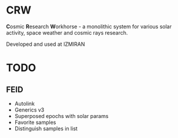# CRW
**C**osmic **R**esearch **W**orkhorse - a monolithic system for various solar activity, space weather and cosmic rays research.

Developed and used at IZMIRAN

# TODO

## FEID

- Autolink
- Generics v3
- Superposed epochs with solar params 
- Favorite samples
- Distinguish samples in list